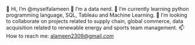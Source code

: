 👋 Hi, I’m @myselfalameen
👀 I’m a data nerd.
🌱 I’m currently learning python programming language, SQL, Tableau and Machine Learning.
💞️ I’m looking to collaborate on projects related to supply chain, global commerce, data acquisition related to renewable energy and sports team management.
📫 How to reach me: alameen2309@gmail.com
<!---
myselfalameen/myselfalameen is a ✨ special ✨ repository because its `README.md` (this file) appears on your GitHub profile.
You can click the Preview link to take a look at your changes.
--->
